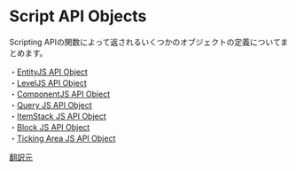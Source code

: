 # Script API Objects
Scripting APIの関数によって返されるいくつかのオブジェクトの定義についてまとめます。  

・[EntityJS API Object](/Objects/EntityJS_API_Object.md)    
・[LevelJS API Object](/Objects/LevelJS_API_Object.md)  
・[ComponentJS API Object](/Objects/ComponentJS_API_Object.md)  
・[Query JS API Object](/Objects/Query_JS_API_Object.md)  
・[ItemStack JS API Object](/Objects/ItemStack_JS_API_Object.md)  
・[Block JS API Object](/Objects/Block_JS_API_Object.md)  
・[Ticking Area JS API Object](/Objects/TickingAreaJS_API_Object.md)  


[翻訳元](https://minecraft.gamepedia.com/index.php?title=Bedrock_Edition_beta_scripting_documentation&mobileaction=toggle_view_mobile#Script_API_Objects)
